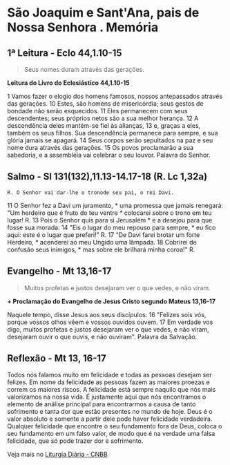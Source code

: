 # São Joaquim e Sant'Ana, pais de Nossa Senhora . Memória

## 1ª Leitura - Eclo 44,1.10-15

> Seus nomes duram através das gerações.

**Leitura do Livro do Eclesiástico 44,1.10-15**

1 Vamos fazer o elogio dos homens famosos, 
 nossos antepassados através das gerações. 
10 Estes, são homens de misericórdia; 
 seus gestos de bondade não serão esquecidos. 
11 Eles permanecem com seus descendentes; 
 seus próprios netos são a sua melhor herança. 
12 A descendência deles mantém-se fiel às alianças, 
13 e, graças a eles, também os seus filhos. 
 Sua descendência permanece para sempre, 
 e sua glória jamais se apagará. 
14 Seus corpos serão sepultados na paz 
 e seu nome dura através das gerações. 
15 Os povos proclamarão a sua sabedoria, 
 e a assembléia vai celebrar o seu louvor. 
 Palavra do Senhor.

## Salmo - Sl 131(132),11.13-14.17-18 (R. Lc 1,32a)

`R. O Senhor vai dar-lhe o tronode seu pai, o rei Davi.`

11 O Senhor fez a Davi um juramento, *   uma promessa que jamais renegará:   "Um herdeiro que é fruto do teu ventre *   colocarei sobre o trono em teu lugar! R.    13 Pois o Senhor quis para si Jerusalém *   e a desejou para que fosse sua morada:  14 "Eis o lugar do meu repouso para sempre, *   eu fico aqui: este é o lugar que preferi!" R.    17 "De Davi farei brotar um forte Herdeiro, *   acenderei ao meu Ungido uma lâmpada.  18 Cobrirei de confusão seus inimigos, *   mas sobre ele brilhará minha coroa!" R.

## Evangelho - Mt 13,16-17

> Muitos profetas e justos desejaram ver o que vedes, e não viram.

**+ Proclamação do Evangelho de Jesus Cristo segundo Mateus 13,16-17**

Naquele tempo, disse Jesus aos seus discípulos:  16 "Felizes sois vós, porque vossos olhos vêem   e vossos ouvidos ouvem.  17 Em verdade vos digo, muitos profetas e justos    desejaram ver o que vedes, e não viram,   desejaram ouvir o que ouvis, e não ouviram".   Palavra da Salvação.

## Reflexão - Mt 13, 16-17

Todos nós falamos muito em felicidade e todas as pessoas desejam ser felizes. Em nome da felicidade as pessoas fazem as maiores proezas e correm os maiores riscos. A felicidade está sempre naquilo que nós mais valorizamos na nossa vida. É justamente aqui que nós encontramos o elemento de análise principal para encontrarmos a causa de tanto sofrimento e tanta dor que estão presentes no mundo de hoje. Deus é o valor absoluto e somente a partir dele pode haver felicidade verdadeira. Qualquer felicidade que encontre o seu fundamento fora de Deus, coloca o seu fundamento em um falso valor, de modo que é na verdade uma falsa felicidade, que só pode trazer dor e sofrimento.

Veja mais no [Liturgia Diária - CNBB](http://liturgiadiaria.cnbb.org.br/app/user/user/UserView.php?ano=2016&mes=7&dia=26)